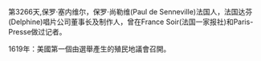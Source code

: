 第3266天,保罗·塞内维尔，保罗·尚勒维(Paul de Senneville)法国人，法国达芬(Delphine)唱片公司董事长及制作人，曾在France Soir(法国一家报社)和Paris-Presse做过记者。

1619年：美國第一個由選舉產生的殖民地議會召開。